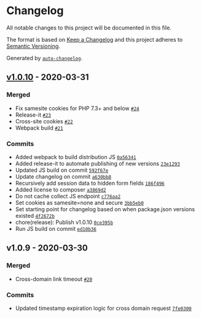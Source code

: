 # Changelog

All notable changes to this project will be documented in this file.

The format is based on [Keep a Changelog](https://keepachangelog.com/en/1.0.0/)
and this project adheres to [Semantic Versioning](https://semver.org/spec/v2.0.0.html).

Generated by [`auto-changelog`](https://github.com/CookPete/auto-changelog).

## [v1.0.10](https://github.com/itcig/caliban/compare/v1.0.9...v1.0.10) - 2020-03-31

### Merged

- Fix samesite cookies for PHP 7.3+ and below [`#24`](https://github.com/itcig/caliban/pull/24)
- Release-it [`#23`](https://github.com/itcig/caliban/pull/23)
- Cross-site cookies [`#22`](https://github.com/itcig/caliban/pull/22)
- Webpack build [`#21`](https://github.com/itcig/caliban/pull/21)

### Commits

- Added webpack to build distribution JS [`0a56341`](https://github.com/itcig/caliban/commit/0a56341de613651d9844f6186dfe150b20e63a06)
- Added release-it to automate publishing of new versions [`23e1293`](https://github.com/itcig/caliban/commit/23e1293cef427e5288c7778708cff280f03c0a18)
- Updated JS build on commit [`592f67e`](https://github.com/itcig/caliban/commit/592f67e8a3bd7c0a7cb1d2b8f347382e7116233c)
- Update changelog on commit [`a630bb8`](https://github.com/itcig/caliban/commit/a630bb8c45a620c31c83a8add33d3d4ec271bd35)
- Recursively add session data to hidden form fields [`186f496`](https://github.com/itcig/caliban/commit/186f496366a4e5580a711ce14503f0004287c44a)
- Added license to composer [`a3869d2`](https://github.com/itcig/caliban/commit/a3869d2ec090d13e162ad316dd4c506637fd8988)
- Do not cache collect JS endpoint [`c776aa2`](https://github.com/itcig/caliban/commit/c776aa2c2d878ef9c06191ca8eb0ab56b10c62bb)
- Set cookies as samesite=none and secure [`3bb5eb0`](https://github.com/itcig/caliban/commit/3bb5eb050f181a195a66ad285e0926b9d0d5bb04)
- Set starting point for changelog based on when package.json versions existed [`4f2672b`](https://github.com/itcig/caliban/commit/4f2672b9bd09ddaa4a649b86032acd0e47678db8)
- chore(release): Publish v1.0.10 [`0ce395b`](https://github.com/itcig/caliban/commit/0ce395b9db0036d43db7f0899d4318640b489dab)
- Run JS build on commit [`ed10b36`](https://github.com/itcig/caliban/commit/ed10b361d85e3269b9fff2694185c361c2499cd2)

## v1.0.9 - 2020-03-30

### Merged

- Cross-domain link timeout [`#20`](https://github.com/itcig/caliban/pull/20)

### Commits

- Updated timestamp expiration logic for cross domain request [`7fe0300`](https://github.com/itcig/caliban/commit/7fe03008f2c6f39f3475808cf6416da008d32fc2)
